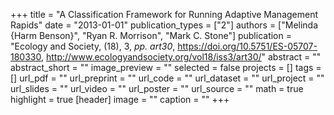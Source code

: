 +++
title = "A Classification Framework for Running Adaptive Management Rapids"
date = "2013-01-01"
publication_types = ["2"]
authors = ["Melinda {Harm Benson}", "Ryan R. Morrison", "Mark C. Stone"]
publication = "Ecology and Society, (18), 3, _pp. art30_, https://doi.org/10.5751/ES-05707-180330, http://www.ecologyandsociety.org/vol18/iss3/art30/"
abstract = ""
abstract_short = ""
image_preview = ""
selected = false
projects = []
tags = []
url_pdf = ""
url_preprint = ""
url_code = ""
url_dataset = ""
url_project = ""
url_slides = ""
url_video = ""
url_poster = ""
url_source = ""
math = true
highlight = true
[header]
image = ""
caption = ""
+++
